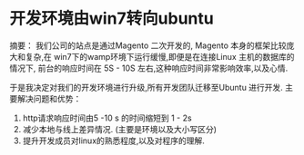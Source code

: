 # 开发环境由win7转向ubuntu

摘要：  我们公司的站点是通过Magento 二次开发的, Magento 本身的框架比较庞大和复杂,在 win7下的wamp环境下运行缓慢,即便是在连接Linux 主机的数据库的情况下, 前台的响应时间在 5S - 10S 左右,这种响应时间非常影响效率,以及心情.

于是我决定对我们的开发环境进行升级,所有开发团队迁移至Ubuntu 进行开发.
主要解决问题和优势：

1. http请求响应时间由5 -10 s 的时间缩短到 1 - 2s
2. 减少本地与线上差异情况. (主要是环境以及大小写区分)
3. 提升开发成员对linux的熟悉程度,以及对程序的理解.


   

